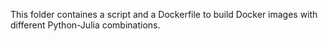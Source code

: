 This folder containes a script and a Dockerfile to build
Docker images with different Python-Julia combinations.
